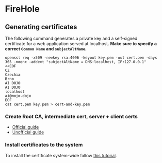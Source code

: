 # FireHole


## Generating certificates
The following command generates a private key and a self-signed certificate for a web application served at localhost. **Make sure to specify a correct `Common Name` and `subjectAltName`**.
```shell
openssl req -x509 -newkey rsa:4096 -keyout key.pem -out cert.pem -days 365 -noenc -addext "subjectAltName = DNS:localhost, IP:127.0.0.1" <<EOF
CZ
Czechia
Brno
AI DOJO
AI DOJO
localhost
ai@mojo.dojo
EOF
cat cert.pem key.pem > cert-and-key.pem
```

### Create Root CA, intermediate cert, server + client certs

- [Official guide](https://openssl-ca.readthedocs.io/en/latest/introduction.html)
- [Unofficial guide](https://www.golinuxcloud.com/openssl-create-certificate-chain-linux/)

### Install certificates to the system
To install the certificate system-wide follow [this tutorial](https://ubuntu.com/server/docs/install-a-root-ca-certificate-in-the-trust-store#install-a-pem-format-certificate).
